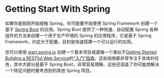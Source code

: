 # Getting Start With Spring

如果你是刚刚开始接触 Spring，你可能要开始使用  Spring Framework 创建一个基于 [Spring Boot](http://projects.spring.io/spring-boot/) 的应用。Spring Boot 提供了一种快速、自动配置 Spring 各种组件的方法来创建一个用于生产环境的 Spring 的应用程序。它是基于 Spring Framework，约定大于配置，目的是快速搭建一个可以运行的应用。

您可以使用 [start.spring.io](http://start.spring.io/) 创建一个基本项目或遵循一个类似于[Getting Started Building a RESTful Web Service](https://spring.io/guides/gs/rest-service/)的[“入门”指南](https://spring.io/guides)。这些指南都非常专注于具体的任务，其中大部分是基于 Spring Boot，非常容易理解。这些还涵盖了你可能想解决一个特定问题时要考虑到的其他  Spring 项目。